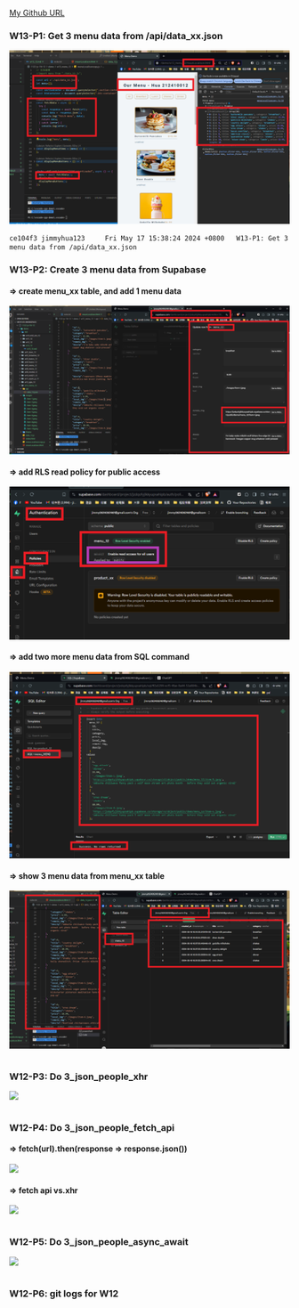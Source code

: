 [My Github URL](https://github.com/jimmyhua123/1122-js-1N-12)

### W13-P1: Get 3 menu data from /api/data_xx.json
 
![](w13-p1.png) 
```
ce104f3 jimmyhua123     Fri May 17 15:38:24 2024 +0800   W13-P1: Get 3 menu data from /api/data_xx.json

```
### W13-P2: Create 3 menu data from Supabase
 
#### => create menu_xx table, and add 1 menu data
 
![](w13-p2-1.png)
 
#### => add RLS read policy for public access
 
![](w13-p2-2.png)
 
#### => add two more menu data from SQL command
 
![](w13-p2-3.png)
 
#### => show 3 menu data from menu_xx table
 
![](w13-p2-4.png)
 
```

```

### W12-P3: Do 3_json_people_xhr
 
![](w12-p3.png)
 
 
```
```
### W12-P4: Do 3_json_people_fetch_api
 
#### => fetch(url).then(response => response.json())
 
![](w12-p4-1.png)
 
#### => fetch api vs.xhr
 
![](w12-p4-2.png)
 
```

```

### W12-P5: Do 3_json_people_async_await
 
![](w12-p5.png)
 
```

```
### W12-P6: git logs for W12
```
```